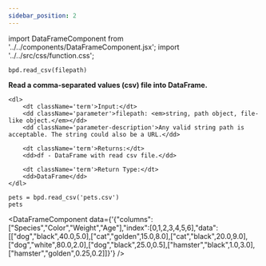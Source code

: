 ```yaml
---
sidebar_position: 2
---
```


import DataFrameComponent from '../../components/DataFrameComponent.jsx';
import '../../src/css/function.css';

<code>bpd.read_csv(filepath)</code>

<div className='base'>
    <p><strong>Read a comma-separated values (csv) file into DataFrame.</strong></p>

    <dl>
        <dt className='term'>Input:</dt>
        <dd className='parameter'>filepath: <em>string, path object, file-like object.</em></dd>
        <dd className='parameter-description'>Any valid string path is acceptable. The string could also be a URL.</dd>

        <dt className='term'>Returns:</dt>
        <dd>df - DataFrame with read csv file.</dd>

        <dt className='term'>Return Type:</dt>
        <dd>DataFrame</dd>
    </dl>
</div>

```python3
pets = bpd.read_csv('pets.csv')
pets
```

<DataFrameComponent data={'{"columns":["Species","Color","Weight","Age"],"index":[0,1,2,3,4,5,6],"data":[["dog","black",40.0,5.0],["cat","golden",15.0,8.0],["cat","black",20.0,9.0],["dog","white",80.0,2.0],["dog","black",25.0,0.5],["hamster","black",1.0,3.0],["hamster","golden",0.25,0.2]]}'} />